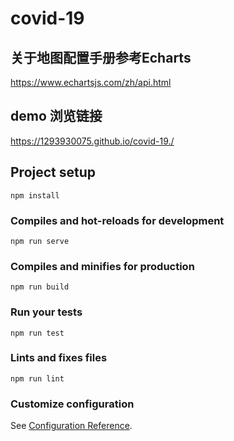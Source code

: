 # covid-19

## 关于地图配置手册参考Echarts

https://www.echartsjs.com/zh/api.html

## demo 浏览链接

https://1293930075.github.io/covid-19./

## Project setup
```
npm install
```

### Compiles and hot-reloads for development
```
npm run serve
```

### Compiles and minifies for production
```
npm run build
```

### Run your tests
```
npm run test
```

### Lints and fixes files
```
npm run lint
```

### Customize configuration
See [Configuration Reference](https://cli.vuejs.org/config/).
